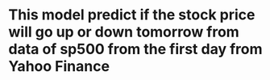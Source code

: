 # This model predict if the stock price will go up or down tomorrow from data of sp500 from the first day from Yahoo Finance
